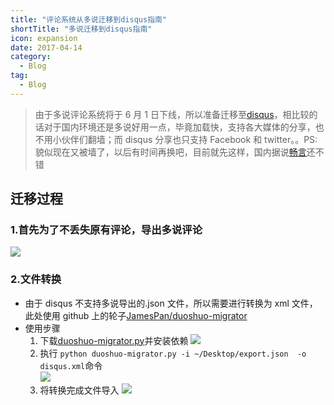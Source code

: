 ```yaml
---
title: "评论系统从多说迁移到disqus指南"
shortTitle: "多说迁移到disqus指南"
icon: expansion
date: 2017-04-14
category:
  - Blog
tag:
  - Blog
---
```


> 由于多说评论系统将于 6 月 1 日下线，所以准备迁移至[disqus](https://disqus.com/)，相比较的话对于国内环境还是多说好用一点，毕竟加载快，支持各大媒体的分享，也不用小伙伴们翻墙；而 disqus 分享也只支持 Facebook 和 twitter。。PS:貌似现在又被墙了，以后有时间再换吧，目前就先这样，国内据说[畅言](http://changyan.kuaizhan.com/static/help/)还不错

## 迁移过程

### 1.首先为了不丢失原有评论，导出多说评论

![](http://i2.muimg.com/567571/f0d7b62ff410decf.png)

### 2.文件转换

- 由于 disqus 不支持多说导出的.json 文件，所以需要进行转换为 xml 文件，此处使用 github 上的轮子[JamesPan/duoshuo-migrator](https://github.com/JamesPan/duoshuo-migrator)
- 使用步骤
  1. 下载[duoshuo-migrator.py](https://github.com/JamesPan/duoshuo-migrator/blob/master/duoshuo-migrator.py?raw=true)并安装依赖
     ![](http://i2.muimg.com/567571/f98e1281fec1cdd7.png)
  2. 执行 `python duoshuo-migrator.py -i ~/Desktop/export.json  -o disqus.xml`命令  
     ![](http://i2.muimg.com/567571/8e27bcddc31c29b2.png)
  3. 将转换完成文件导入
     ![](http://i2.muimg.com/567571/213761ad8cf62886.png)
